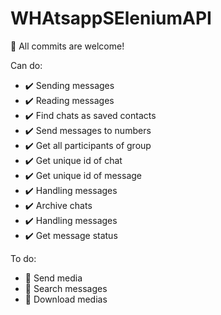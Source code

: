 # WHAtsappSEleniumAPI
📢 All commits are welcome!

Can do:
- ✔️ Sending messages
- ✔️ Reading messages
- ✔️ Find chats as saved contacts
- ✔️ Send messages to numbers
- ✔️ Get all participants of group
- ✔️ Get unique id of chat
- ✔️ Get unique id of message
- ✔️ Handling messages
- ✔️ Archive chats
- ✔️ Handling messages
- ✔️ Get message status

To do:
- 📝 Send media
- 📝 Search messages
- 📝 Download medias
